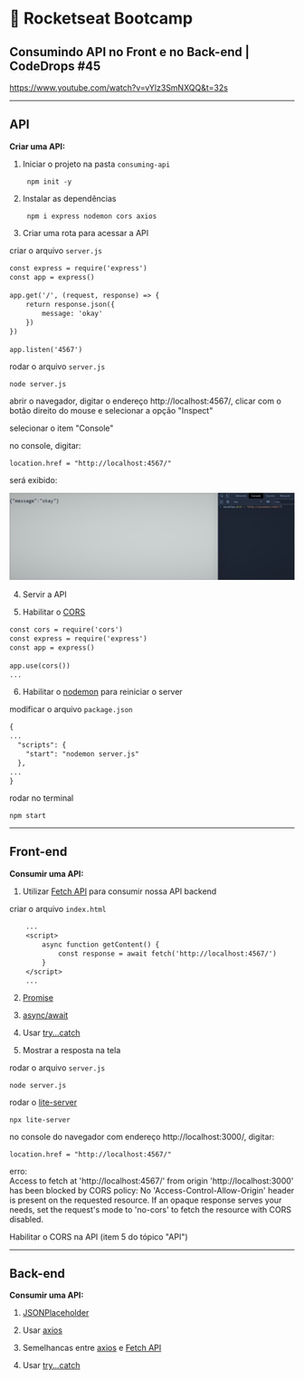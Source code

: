 # :rocket: Rocketseat Bootcamp

## Consumindo API no Front e no Back-end | CodeDrops #45

https://www.youtube.com/watch?v=vYlz3SmNXQQ&t=32s  
___
## API

**Criar uma API:**  

1. Iniciar o projeto na pasta ```consuming-api```

        npm init -y


2. Instalar as dependências

        npm i express nodemon cors axios

3. Criar uma rota para acessar a API 

criar o arquivo ```server.js```  

```
const express = require('express')
const app = express()

app.get('/', (request, response) => {
    return response.json({
        message: 'okay'
    })
})

app.listen('4567')
```

rodar o arquivo ```server.js```  

```
node server.js
```

abrir o navegador, digitar o endereço http://localhost:4567/, clicar com o botão direito do mouse e selecionar a opção "Inspect"  

selecionar o item "Console"  

no console, digitar:

```
location.href = "http://localhost:4567/"
```

será exibido:  

![screenshot01](./.github/screenshot01.PNG)

4. Servir a API

5. Habilitar o [CORS](https://github.com/expressjs/cors#readme)

```
const cors = require('cors')
const express = require('express')
const app = express()

app.use(cors())
...
```

6. Habilitar o [nodemon](https://nodemon.io/) para reiniciar o server

modificar o arquivo ```package.json```  

```
{
...
  "scripts": {
    "start": "nodemon server.js"
  },
...
}
```

rodar no terminal  
```
npm start
```

___
## Front-end

**Consumir uma API:**  

1. Utilizar [Fetch API](https://developer.mozilla.org/en-US/docs/Web/API/Fetch_API) para consumir nossa API backend

criar o arquivo ```index.html```  

```
    ...
    <script>
        async function getContent() {
            const response = await fetch('http://localhost:4567/')
        }
    </script>
    ...
```

2. [Promise](https://developer.mozilla.org/en-US/docs/Web/JavaScript/Reference/Global_Objects/Promise)

3. [async/await](https://developer.mozilla.org/en-US/docs/Web/JavaScript/Reference/Statements/async_function)

4. Usar [try...catch](https://developer.mozilla.org/en-US/docs/Web/JavaScript/Reference/Statements/try...catch)

5. Mostrar a resposta na tela

rodar o arquivo ```server.js```  

```
node server.js
```

rodar o [lite-server](lite-server)  

```
npx lite-server
```

no console do navegador com endereço http://localhost:3000/, digitar:

```
location.href = "http://localhost:4567/"
```

erro:  
Access to fetch at 'http://localhost:4567/' from origin 'http://localhost:3000' has been blocked by CORS policy: No 'Access-Control-Allow-Origin' header is present on the requested resource. If an opaque response serves your needs, set the request's mode to 'no-cors' to fetch the resource with CORS disabled.  

Habilitar o CORS na API (item 5 do tópico "API")  

___
## Back-end

**Consumir uma API:**  

1. [JSONPlaceholder](https://jsonplaceholder.typicode.com/)

2. Usar [axios](https://axios-http.com/)

3. Semelhancas entre [axios](https://axios-http.com/) e [Fetch API](https://developer.mozilla.org/en-US/docs/Web/API/Fetch_API)

4. Usar [try...catch](https://developer.mozilla.org/en-US/docs/Web/JavaScript/Reference/Statements/try...catch)
